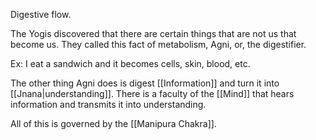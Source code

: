 Digestive flow.

The Yogis discovered that there are certain things that are not us that become us. They called this fact of metabolism, Agni, or, the digestifier.

Ex: I eat a sandwich and it becomes cells, skin, blood, etc.

The other thing Agni does is digest [[Information]] and turn it into [[Jnana|understanding]]. There is a faculty of the [[Mind]] that hears information and transmits it into understanding.

All of this is governed by the [[Manipura Chakra]].